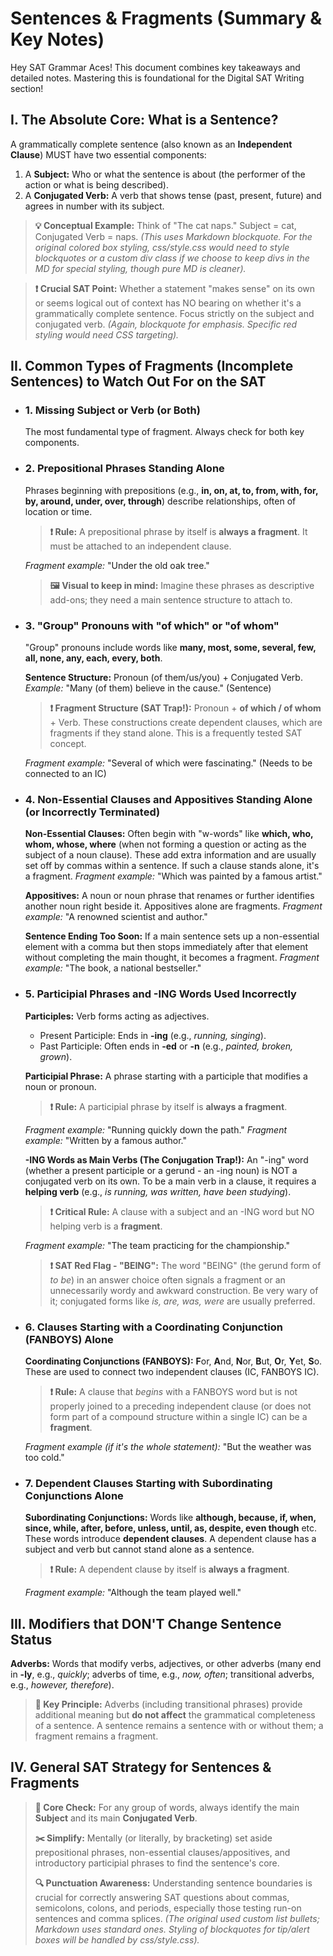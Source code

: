 # Sentences & Fragments (Summary & Key Notes)

Hey SAT Grammar Aces! This document combines key takeaways and detailed notes. Mastering this is foundational for the Digital SAT Writing section!

## I. The Absolute Core: What is a Sentence?

A grammatically complete sentence (also known as an **Independent Clause**) MUST have two essential components:

1.  A **Subject:** Who or what the sentence is about (the performer of the action or what is being described).
2.  A **Conjugated Verb:** A verb that shows tense (past, present, future) and agrees in number with its subject.

> **💡 Conceptual Example:** Think of "The cat naps." Subject = cat, Conjugated Verb = naps.
> *(This uses Markdown blockquote. For the original colored box styling, css/style.css would need to style blockquotes or a custom div class if we choose to keep divs in the MD for special styling, though pure MD is cleaner).*

> **❗ Crucial SAT Point:** Whether a statement "makes sense" on its own or seems logical out of context has NO bearing on whether it's a grammatically complete sentence. Focus strictly on the subject and conjugated verb.
> *(Again, blockquote for emphasis. Specific red styling would need CSS targeting).*

## II. Common Types of Fragments (Incomplete Sentences) to Watch Out For on the SAT

*   ### 1. Missing Subject or Verb (or Both)
    The most fundamental type of fragment. Always check for both key components.

*   ### 2. Prepositional Phrases Standing Alone
    Phrases beginning with prepositions (e.g., **in, on, at, to, from, with, for, by, around, under, over, through**) describe relationships, often of location or time.

    > **❗ Rule:** A prepositional phrase by itself is **always a fragment**. It must be attached to an independent clause.

    *Fragment example:* "Under the old oak tree."

    > **🖼️ Visual to keep in mind:** Imagine these phrases as descriptive add-ons; they need a main sentence structure to attach to.

*   ### 3. "Group" Pronouns with "of which" or "of whom"
    "Group" pronouns include words like **many, most, some, several, few, all, none, any, each, every, both**.

    **Sentence Structure:** Pronoun (of them/us/you) + Conjugated Verb.
    *Example:* "Many (of them) believe in the cause." (Sentence)

    > **❗ Fragment Structure (SAT Trap!):** Pronoun + **of which / of whom** + Verb. These constructions create dependent clauses, which are fragments if they stand alone. This is a frequently tested SAT concept.

    *Fragment example:* "Several of which were fascinating." (Needs to be connected to an IC)

*   ### 4. Non-Essential Clauses and Appositives Standing Alone (or Incorrectly Terminated)
    **Non-Essential Clauses:** Often begin with "w-words" like **which, who, whom, whose, where** (when not forming a question or acting as the subject of a noun clause). These add extra information and are usually set off by commas within a sentence. If such a clause stands alone, it's a fragment.
    *Fragment example:* "Which was painted by a famous artist."

    **Appositives:** A noun or noun phrase that renames or further identifies another noun right beside it. Appositives alone are fragments.
    *Fragment example:* "A renowned scientist and author."

    **Sentence Ending Too Soon:** If a main sentence sets up a non-essential element with a comma but then stops immediately after that element without completing the main thought, it becomes a fragment.
    *Fragment example:* "The book, a national bestseller."

*   ### 5. Participial Phrases and -ING Words Used Incorrectly
    **Participles:** Verb forms acting as adjectives.
    *   Present Participle: Ends in **-ing** (e.g., *running, singing*).
    *   Past Participle: Often ends in **-ed** or **-n** (e.g., *painted, broken, grown*).

    **Participial Phrase:** A phrase starting with a participle that modifies a noun or pronoun.

    > **❗ Rule:** A participial phrase by itself is **always a fragment**.

    *Fragment example:* "Running quickly down the path."
    *Fragment example:* "Written by a famous author."

    **-ING Words as Main Verbs (The Conjugation Trap!):**
    An "-ing" word (whether a present participle or a gerund - an -ing noun) is NOT a conjugated verb on its own. To be a main verb in a clause, it requires a **helping verb** (e.g., *is running, was written, have been studying*).

    > **❗ Critical Rule:** A clause with a subject and an -ING word but NO helping verb is a **fragment**.

    *Fragment example:* "The team practicing for the championship."

    > **❗ SAT Red Flag - "BEING":** The word "BEING" (the gerund form of *to be*) in an answer choice often signals a fragment or an unnecessarily wordy and awkward construction. Be very wary of it; conjugated forms like *is, are, was, were* are usually preferred.

*   ### 6. Clauses Starting with a Coordinating Conjunction (FANBOYS) Alone
    **Coordinating Conjunctions (FANBOYS):** **F**or, **A**nd, **N**or, **B**ut, **O**r, **Y**et, **S**o.
    These are used to connect two independent clauses (IC, FANBOYS IC).

    > **❗ Rule:** A clause that *begins* with a FANBOYS word but is not properly joined to a preceding independent clause (or does not form part of a compound structure within a single IC) can be a **fragment**.

    *Fragment example (if it's the whole statement):* "But the weather was too cold."

*   ### 7. Dependent Clauses Starting with Subordinating Conjunctions Alone
    **Subordinating Conjunctions:** Words like **although, because, if, when, since, while, after, before, unless, until, as, despite, even though** etc.
    These words introduce **dependent clauses**. A dependent clause has a subject and verb but cannot stand alone as a sentence.

    > **❗ Rule:** A dependent clause by itself is **always a fragment**.

    *Fragment example:* "Although the team played well."

## III. Modifiers that DON'T Change Sentence Status

**Adverbs:** Words that modify verbs, adjectives, or other adverbs (many end in **-ly**, e.g., *quickly*; adverbs of time, e.g., *now, often*; transitional adverbs, e.g., *however, therefore*).

> **🔑 Key Principle:** Adverbs (including transitional phrases) provide additional meaning but **do not affect** the grammatical completeness of a sentence. A sentence remains a sentence with or without them; a fragment remains a fragment.

## IV. General SAT Strategy for Sentences & Fragments

> **🎯 Core Check:** For any group of words, always identify the main **Subject** and its main **Conjugated Verb**.
>
> **✂️ Simplify:** Mentally (or literally, by bracketing) set aside prepositional phrases, non-essential clauses/appositives, and introductory participial phrases to find the sentence's core.
>
> **🔍 Punctuation Awareness:** Understanding sentence boundaries is crucial for correctly answering SAT questions about commas, semicolons, colons, and periods, especially those testing run-on sentences and comma splices.
> *(The original used custom list bullets; Markdown uses standard ones. Styling of blockquotes for tip/alert boxes will be handled by css/style.css).*
